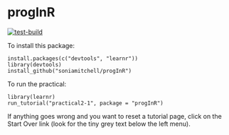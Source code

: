 # progInR
[![test-build](https://github.com/IBAHCM/progInR/workflows/build/badge.svg?=1)](https://github.com/IBAHCM/progInR/actions)

To install this package:
```
install.packages(c("devtools", "learnr"))
library(devtools)
install_github("soniamitchell/progInR")
```

To run the practical:
```
library(learnr)
run_tutorial("practical2-1", package = "progInR")
```

If anything goes wrong and you want to reset a tutorial page, click on the Start Over link (look for the tiny grey text below the left menu).
